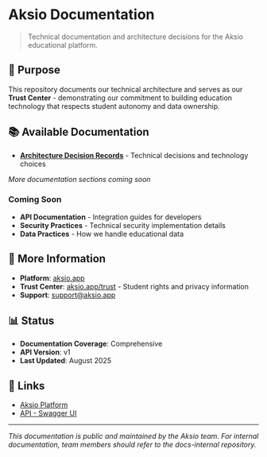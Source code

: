 # Aksio Documentation

> Technical documentation and architecture decisions for the Aksio educational platform.

## 🎯 Purpose

This repository documents our technical architecture and serves as our **Trust Center** - demonstrating our commitment to building education technology that respects student autonomy and data ownership.

## 📚 Available Documentation

- **[Architecture Decision Records](./adrs/)** - Technical decisions and technology choices

*More documentation sections coming soon*

### Coming Soon
- **API Documentation** - Integration guides for developers
- **Security Practices** - Technical security implementation details
- **Data Practices** - How we handle educational data

## 🔗 More Information

- **Platform**: [aksio.app](https://aksio.app)
- **Trust Center**: [aksio.app/trust](https://aksio.app/trust) - Student rights and privacy information
- **Support**: [support@aksio.app](mailto:support@aksio.app)

## 📊 Status

- **Documentation Coverage**: Comprehensive
- **API Version**: v1
- **Last Updated**: August 2025

## 🔗 Links

- [Aksio Platform](https://aksio.app)
- [API - Swagger UI](https://api.aksio.app)

---

*This documentation is public and maintained by the Aksio team. For internal documentation, team members should refer to the docs-internal repository.*